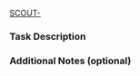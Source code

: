 [SCOUT-](https://playmakerpro.atlassian.net/browse/SCOUT-)

### Task Description

<!-- What should and what actually happens. -->

### Additional Notes (optional)

<!-- Provide any additional notes: related PRs, screenshots, et al.). -->
